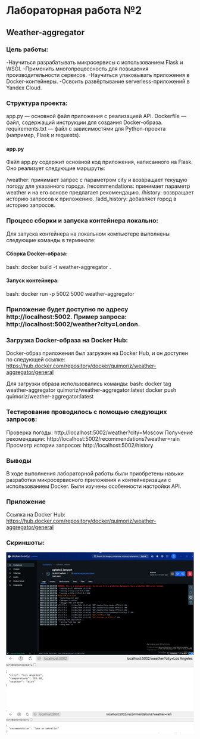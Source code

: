 # Лабораторная работа №2 
## Weather-aggregator
### Цель работы:
-Научиться разрабатывать микросервисы с использованием Flask и WSGI.
-Применить многопроцессность для повышения производительности сервисов.
-Научиться упаковывать приложения в Docker-контейнеры.
-Освоить развёртывание serverless-приложений в Yandex Cloud.

### Структура проекта:
app.py — основной файл приложения с реализацией API.
Dockerfile — файл, содержащий инструкции для создания Docker-образа.
requirements.txt — файл с зависимостями для Python-проекта (например, Flask и requests).

#### app.py
Файл app.py содержит основной код приложения, написанного на Flask. Оно реализует следующие маршруты:

/weather: принимает запрос с параметром city и возвращает текущую погоду для указанного города.
/recommendations: принимает параметр weather и на его основе предлагает рекомендацию.
/history: возвращает историю запросов к приложению.
/add_history: добавляет город в историю запросов.

### Процесс сборки и запуска контейнера локально:
Для запуска контейнера на локальном компьютере выполнены следующие команды в терминале:

#### Сборка Docker-образа:
bash:
docker build -t weather-aggregator .

#### Запуск контейнера:
bash:
docker run -p 5002:5000 weather-aggregator

### Приложение будет доступно по адресу http://localhost:5002. Пример запроса: http://localhost:5002/weather?city=London.

### Загрузка Docker-образа на Docker Hub:
Docker-образ приложения был загружен на Docker Hub, и он доступен по следующей ссылке:
https://hub.docker.com/repository/docker/quimoriz/weather-aggregator/general

Для загрузки образа использовались команды:
bash:
docker tag weather-aggregator quimoriz/weather-aggregator:latest
docker push quimoriz/weather-aggregator:latest

### Тестирование проводилось с помощью следующих запросов:

Проверка погоды:
http://localhost:5002/weather?city=Moscow
Получение рекомендации:
http://localhost:5002/recommendations?weather=rain
Просмотр истории запросов:
http://localhost:5002/history


### Выводы
В ходе выполнения лабораторной работы были приобретены навыки разработки микросервисного приложения и контейнеризации с использованием Docker. Были изучены особенности настройки API.

### Приложение
Ссылка на Docker Hub: 
https://hub.docker.com/repository/docker/quimoriz/weather-aggregator/general


### Скриншоты:
![Скриншот 1](1.jpg)
![Скриншот 2](2.jpg)









